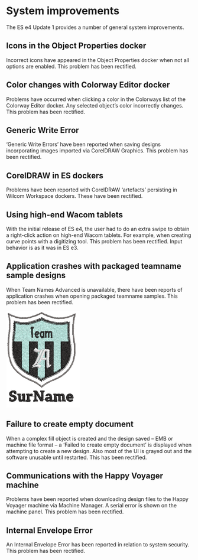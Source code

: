 # System improvements

The ES e4 Update 1 provides a number of general system improvements.

## Icons in the Object Properties docker

Incorrect icons have appeared in the Object Properties docker when not all options are enabled. This problem has been rectified.

## Color changes with Colorway Editor docker

Problems have occurred when clicking a color in the Colorways list of the Colorway Editor docker. Any selected object’s color incorrectly changes. This problem has been rectified.

## Generic Write Error

‘Generic Write Errors’ have been reported when saving designs incorporating images imported via CorelDRAW Graphics. This problem has been rectified.

## CorelDRAW in ES dockers

Problems have been reported with CorelDRAW ‘artefacts’ persisting in Wilcom Workspace dockers. These have been rectified.

## Using high-end Wacom tablets

With the initial release of ES e4, the user had to do an extra swipe to obtain a right-click action on high-end Wacom tablets. For example, when creating curve points with a digitizing tool. This problem has been rectified. Input behavior is as it was in ES e3.

## Application crashes with packaged teamname sample designs

When Team Names Advanced is unavailable, there have been reports of application crashes when opening packaged teamname samples. This problem has been rectified.

![TeamnameSample.png](assets/TeamnameSample.png)

## Failure to create empty document

When a complex fill object is created and the design saved – EMB or machine file format – a ‘Failed to create empty document’ is displayed when attempting to create a new design. Also most of the UI is grayed out and the software unusable until restarted. This has been rectified.

## Communications with the Happy Voyager machine

Problems have been reported when downloading design files to the Happy Voyager machine via Machine Manager. A serial error is shown on the machine panel. This problem has been rectified.

## Internal Envelope Error

An Internal Envelope Error has been reported in relation to system security. This problem has been rectified.
